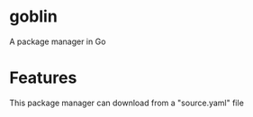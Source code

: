 # goblin
A package manager in Go

# Features  
This package manager can download from a "source.yaml" file
